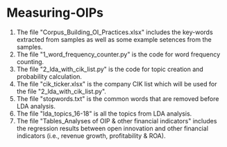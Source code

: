 # Measuring-OIPs
1. The file "Corpus_Building_OI_Practices.xlsx" includes the key-words extracted from samples as well as some example setences from the samples.
2. The file "1_word_frequency_counter.py" is the code for word frequency counting.
3. The file "2_lda_with_cik_list.py" is the code for topic creation and probability calculation.
4. The file "cik_ticker.xlsx" is the company CIK list which will be used for the file "2_lda_with_cik_list.py".
5. The file "stopwords.txt" is the common words that are removed before LDA analysis.
6. The file "lda_topics_16-18" is all the topics from LDA analysis.
7. The file "Tables_Analyses of OIP & other financial indicators" includes the regression results between open innovation and other financial indicators (i.e., revenue growth, profitability & ROA).
